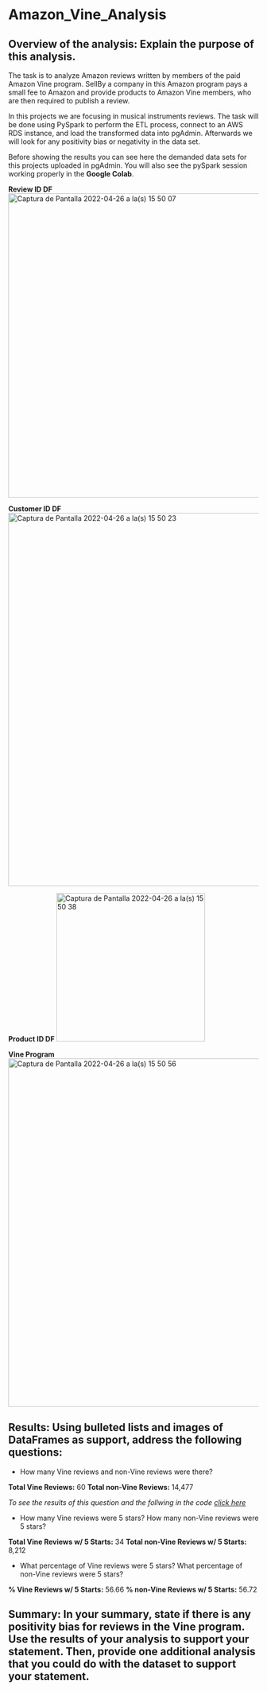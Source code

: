 # Amazon_Vine_Analysis

## Overview of the analysis: Explain the purpose of this analysis.

The task is to analyze Amazon reviews written by members of the paid Amazon Vine program. SellBy a company in this Amazon program pays a small fee to Amazon and provide products to Amazon Vine members, who are then required to publish a review.

In this projects we are focusing in musical instruments reviews. The task will be done using PySpark to perform the ETL process, connect to an AWS RDS instance, and load the transformed data into pgAdmin. Afterwards we will look for any positivity bias or negativity in the data set. 

Before showing the results you can see here the demanded data sets for this projects uploaded in pgAdmin. You will also see the pySpark session working properly in the **Google Colab**.

**Review ID DF**
<img width="612" alt="Captura de Pantalla 2022-04-26 a la(s) 15 50 07" src="https://user-images.githubusercontent.com/84519822/165405081-5f95e5bb-e74b-4d86-accf-e510a6f875e9.png">

**Customer ID DF**
<img width="751" alt="Captura de Pantalla 2022-04-26 a la(s) 15 50 23" src="https://user-images.githubusercontent.com/84519822/165405097-6a3f2da6-f1ff-4801-ab80-798d748c194e.png">

**Product ID DF**
<img width="299" alt="Captura de Pantalla 2022-04-26 a la(s) 15 50 38" src="https://user-images.githubusercontent.com/84519822/165405108-091d662d-f84e-452b-ad4a-d155be3a6c76.png">

**Vine Program**
<img width="701" alt="Captura de Pantalla 2022-04-26 a la(s) 15 50 56" src="https://user-images.githubusercontent.com/84519822/165405121-b0cd3eba-995c-414a-a1a1-de88e4c3a2e8.png">


## Results: Using bulleted lists and images of DataFrames as support, address the following questions:

- How many Vine reviews and non-Vine reviews were there?

**Total Vine Reviews:** 60
**Total non-Vine Reviews:** 14,477

*To see the results of this question and the follwing in the code [click here](https://github.com/Rauloigs/Amazon_Vine_Analysis/blob/main/Vine_Review_Analysis.ipynb)*

- How many Vine reviews were 5 stars? How many non-Vine reviews were 5 stars?

**Total Vine Reviews w/ 5 Starts:** 34
**Total non-Vine Reviews w/ 5 Starts:** 8,212

- What percentage of Vine reviews were 5 stars? What percentage of non-Vine reviews were 5 stars?

**% Vine Reviews w/ 5 Starts:** 56.66
**% non-Vine Reviews w/ 5 Starts:** 56.72


## Summary: In your summary, state if there is any positivity bias for reviews in the Vine program. Use the results of your analysis to support your statement. Then, provide one additional analysis that you could do with the dataset to support your statement.
